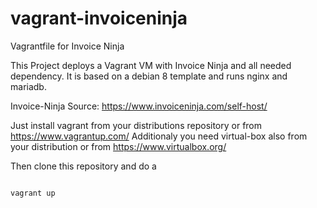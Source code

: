 # vagrant-invoiceninja
Vagrantfile for Invoice Ninja

This Project deploys a Vagrant VM with Invoice Ninja and all needed dependency.
It is based on a debian 8 template and runs nginx and mariadb.

Invoice-Ninja Source: https://www.invoiceninja.com/self-host/

Just install vagrant from your distributions repository or from https://www.vagrantup.com/
Additionaly you need virtual-box also from your distribution or from https://www.virtualbox.org/

Then clone this repository and do a 

<code>
vagrant up
</code>
